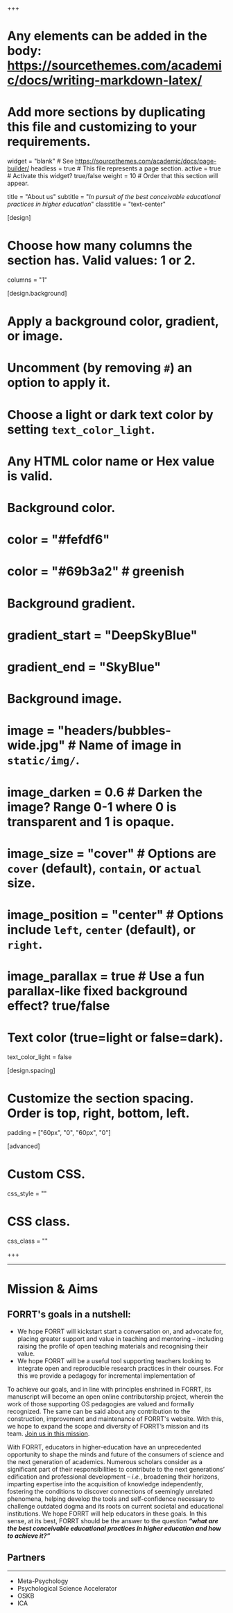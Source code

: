+++
# Any elements can be added in the body: https://sourcethemes.com/academic/docs/writing-markdown-latex/
# Add more sections by duplicating this file and customizing to your requirements.

widget = "blank"  # See https://sourcethemes.com/academic/docs/page-builder/
headless = true  # This file represents a page section.
active = true  # Activate this widget? true/false
weight = 10  # Order that this section will appear.

title = "About us"
subtitle = "*In pursuit of the best conceivable educational practices in higher education*"
classtitle = "text-center"

[design]
  # Choose how many columns the section has. Valid values: 1 or 2.
  columns = "1"

[design.background]
  # Apply a background color, gradient, or image.
  #   Uncomment (by removing `#`) an option to apply it.
  #   Choose a light or dark text color by setting `text_color_light`.
  #   Any HTML color name or Hex value is valid.

  # Background color.
  # color = "#fefdf6"
  # color = "#69b3a2" # greenish
  
  # Background gradient.
  # gradient_start = "DeepSkyBlue"
  # gradient_end = "SkyBlue"
  
  # Background image.
  # image = "headers/bubbles-wide.jpg"  # Name of image in `static/img/`.
  # image_darken = 0.6  # Darken the image? Range 0-1 where 0 is transparent and 1 is opaque.
  # image_size = "cover"  #  Options are `cover` (default), `contain`, or `actual` size.
  # image_position = "center"  # Options include `left`, `center` (default), or `right`.
  # image_parallax = true  # Use a fun parallax-like fixed background effect? true/false

  # Text color (true=light or false=dark).
  text_color_light = false

[design.spacing]
  # Customize the section spacing. Order is top, right, bottom, left.
  padding = ["60px", "0", "60px", "0"]


[advanced]
 # Custom CSS. 
 css_style = ""
 
 # CSS class.
 css_class = ""

+++

---

# Mission & Aims

## FORRT's goals in a nutshell:

* We hope FORRT will kickstart start a conversation on, and advocate for, placing greater support and value in teaching and mentoring – including raising the profile of open teaching materials and recognising their value.
* We hope FORRT will be a useful tool supporting teachers looking to integrate open and reproducible research practices in their courses. For this we provide a pedagogy for incremental implementation of  

To achieve our goals, and in line with principles enshrined in FORRT, its manuscript will become an open online contributorship project, wherein the work of those supporting OS pedagogies are valued and formally recognized. The same can be said about any contribution to the construction, improvement and maintenance of FORRT's website. With this, we hope to expand the scope and diversity of FORRT’s mission and its team. [Join us in this mission](https://forrtv2.netlify.com/getinvolved).

With FORRT, educators in higher-education have an unprecedented opportunity to shape the minds and future of the consumers of science and the next generation of academics. Numerous scholars consider as a significant part of their responsibilities to contribute to the next generations’ edification and professional development – _i.e._, broadening their horizons, imparting expertise into the acquisition of knowledge independently, fostering the conditions to discover connections of seemingly unrelated phenomena, helping develop the tools and self-confidence necessary to challenge outdated dogma and its roots on current societal and educational institutions. We hope FORRT will help educators in these goals. In this sense, at its best, FORRT should be the answer to the question **_“what are the best conceivable educational practices in higher education and how to achieve it?”_**

## Partners
***

* Meta-Psychology
* Psychological Science Accelerator
* OSKB
* ICA
